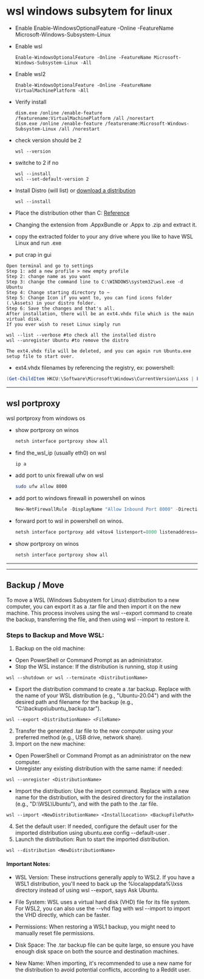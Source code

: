 # wsl windows subsytem for linux

- Enable
Enable-WindowsOptionalFeature -Online -FeatureName Microsoft-Windows-Subsystem-Linux


- Enable wsl
  ```
  Enable-WindowsOptionalFeature -Online -FeatureName Microsoft-Windows-Subsystem-Linux -All
  ```
- Enable wsl2
  ```
  Enable-WindowsOptionalFeature -Online -FeatureName VirtualMachinePlatform -All
  ```
- Verify install
  ```
  dism.exe /online /enable-feature /featurename:VirtualMachinePlatform /all /norestart
  dism.exe /online /enable-feature /featurename:Microsoft-Windows-Subsystem-Linux /all /norestart
  ```
- check version should be 2
  ```
  wsl --version
  ```
- switche to 2 if no
  ```
  wsl --install
  wsl --set-default-version 2
  ```
- Install Distro (will list) or [download a distribution](https://learn.microsoft.com/en-us/windows/wsl/install-manual#downloading-distributions)
  ```
  wsl --install
  ```
- Place the distribution other than C: [Reference](https://medium.com/@sharansh.sinha/wsl-2-installation-on-different-drive-3d9f0cc88850) 
- Changing the extension from .AppxBundle or .Appx to .zip and extract it.
- copy the extracted folder to your any drive where you like to have WSL Linux and run .exe

- put crap in gui
```
Open terminal and go to settings
Step 1: add a new profile > new empty profile
Step 2: change name as you want
Step 3: change the command line to C:\WINDOWS\system32\wsl.exe -d Ubuntu
Step 4: Change starting directory to ~
Step 5: Change Icon if you want to, you can find icons folder (.\Assets) in your distro folder.
Step 6: Save the changes and that's all.
After installation, there will be an ext4.vhdx file which is the main virtual disk.
If you ever wish to reset Linux simply run

wsl --list --verbose #to check all the installed distro
wsl --unregister Ubuntu #to remove the distro

The ext4.vhdx file will be deleted, and you can again run Ubuntu.exe setup file to start over.
```

- ext4.vhdx filenames by referencing the registry, ex: powershell:
```powershell
(Get-ChildItem HKCU:\Software\Microsoft\Windows\CurrentVersion\Lxss | ForEach-Object {Get-ItemProperty $_.PSPath}) | select DistributionName,BasePath,VhdFileName
```

---
## wsl portproxy
wsl portproxy from windows os
- show portproxy on winos
  ```powershell
  netsh interface portproxy show all
  ```
- find the_wsl_ip (usually eth0) on wsl
  ```bash
  ip a
  ```
- add port to unix firewall ufw on wsl
  ```bash
  sudo ufw allow 8000
  ```
- add port to windows firewall in powershell on winos
  ```powershell
  New-NetFirewallRule -DisplayName "Allow Inbound Port 8000" -Direction Inbound -LocalPort 8000 -Protocol TCP -Action Allow
  ```
- forward port to wsl in powershell on winos.
  ```powershell
  netsh interface portproxy add v4tov4 listenport=8000 listenaddress=0.0.0.0 connectport=8000 connectaddress=<the_wsl_ip> 
  ```
- show portproxy on winos
  ```powershell
  netsh interface portproxy show all
  ```
  
---
---
## Backup / Move

To move a WSL (Windows Subsystem for Linux) distribution to a new computer, you can export it as a .tar file and then import it on the new machine. This process involves using the wsl --export command to create the backup, transferring the file, and then using wsl --import to restore it. 

### Steps to Backup and Move WSL:
1. Backup on the old machine:
  - Open PowerShell or Command Prompt as an administrator.
  - Stop the WSL instance: If the distribution is running, stop it using
  ```
  wsl --shutdown or wsl --terminate <DistributionName>
  ```
  - Export the distribution command to create a .tar backup. Replace <DistributionName> with the name of your WSL distribution (e.g., "Ubuntu-20.04") and <FileName> with the desired path and filename for the backup (e.g., "C:\backups\ubuntu_backup.tar").
  ```
  wsl --export <DistributionName> <FileName>
  ```
2. Transfer the generated .tar file to the new computer using your preferred method (e.g., USB drive, network share). 
3. Import on the new machine:
  - Open PowerShell or Command Prompt as an administrator on the new computer. 
  - Unregister any existing distribution with the same name: if needed:
  ```
  wsl --unregister <DistributionName>
  ```
  - Import the distribution: Use the import command. Replace <NewDistributionName> with a new name for the distribution, <InstallLocation> with the desired directory for the installation (e.g., "D:\WSL\Ubuntu"), and <BackupFilePath> with the path to the .tar file. 
  ```
  wsl --import <NewDistributionName> <InstallLocation> <BackupFilePath>
  ```
4. Set the default user: If needed, configure the default user for the imported distribution using ubuntu.exe config --default-user <your-wsl-username>. 
5. Launch the distribution: Run to start the imported distribution.
  ```
  wsl --distribution <NewDistributionName>
  ```
 
#### Important Notes:
- WSL Version:
These instructions generally apply to WSL2. If you have a WSL1 distribution, you'll need to back up the %localappdata%\\lxss directory instead of using wsl --export, says Ask Ubuntu. 

- File System:
WSL uses a virtual hard disk (VHD) file for its file system. For WSL2, you can also use the --vhd flag with wsl --import to import the VHD directly, which can be faster. 

- Permissions:
When restoring a WSL1 backup, you might need to manually reset file permissions. 

- Disk Space:
The .tar backup file can be quite large, so ensure you have enough disk space on both the source and destination machines. 

- New Name:
When importing, it's recommended to use a new name for the distribution to avoid potential conflicts, according to a Reddit user. 
